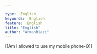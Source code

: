 ```yaml
---

type:  English
keywords:  English
feature:  English
title: "English"
author: "ArmanRiazi"
---
```



[[Am I allowed to use my mobile phone-Q]]
